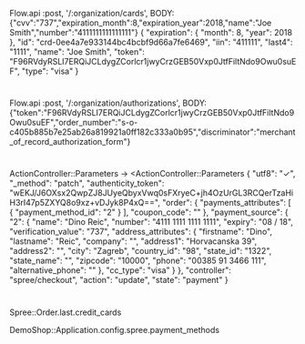 Flow.api :post, '/:organization/cards', BODY:{"cvv":"737","expiration_month":8,"expiration_year":2018,"name":"Joe Smith","number":"4111111111111111"}
{
  "expiration": {
    "month": 8,
    "year": 2018
  },
  "id": "crd-0ee4a7e933144bc4bcbf9d66a7fe6469",
  "iin": "411111",
  "last4": "1111",
  "name": "Joe Smith",
  "token": "F96RVdyRSLI7ERQiJCLdygZCorlcr1jwyCrzGEB50Vxp0JtfFiltNdo9Owu0suEF",
  "type": "visa"
}

#

Flow.api :post, '/:organization/authorizations', BODY:{"token":"F96RVdyRSLI7ERQiJCLdygZCorlcr1jwyCrzGEB50Vxp0JtfFiltNdo9Owu0suEF","order_number":"s-o-c405b885b7e25ab26a819921a0ff182c333a0b95","discriminator":"merchant_of_record_authorization_form"}

#

ActionController::Parameters -> &lt;ActionController::Parameters
{
  "utf8": "✓",
  "_method": "patch",
  "authenticity_token": "wEKJ/J6OXsx2QwpZJ8JUyeQbyxVwq0sFXryeC+jh4OzUrGL3RCQerTzaHiH3rI47p5ZXYQ8o9xz+vDJyk8P4xQ==",
  "order": {
    "payments_attributes": [
      {
        "payment_method_id": "2"
      }
    ],
    "coupon_code": ""
  },
  "payment_source": {
    "2": {
      "name": "Dino Reic",
      "number": "4111 1111 1111 1111",
      "expiry": "08 / 18",
      "verification_value": "737",
      "address_attributes": {
        "firstname": "Dino",
        "lastname": "Reic",
        "company": "",
        "address1": "Horvacanska 39",
        "address2": "",
        "city": "Zagreb",
        "country_id": "98",
        "state_id": "1322",
        "state_name": "",
        "zipcode": "10000",
        "phone": "00385 91 3466 111",
        "alternative_phone": ""
      },
      "cc_type": "visa"
    }
  },
  "controller": "spree/checkout",
  "action": "update",
  "state": "payment"
}

#

Spree::Order.last.credit_cards

DemoShop::Application.config.spree.payment_methods